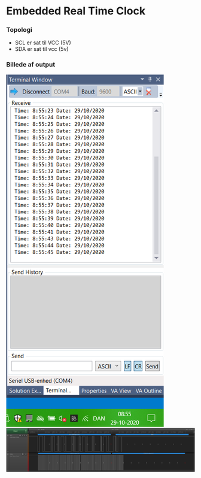 # Embedded Real Time Clock

### Topologi
- SCL er sat til VCC (5V)
- SDA er sat til vcc (5v)


### Billede af output
![Se billede med navn **RealTimeClock.PNG** i billede mappen](billeder/RealTimeClock.PNG "RealTimeClock")
![Se billede med navn **RealTimeClock-analyzer.PNG** i billede mappen](billeder/RealTimeClock-analyzer.PNG "RealTimeClock analyzer")
